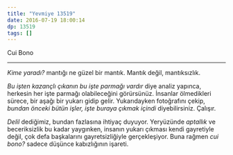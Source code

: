 ```yaml
---
title: "Yevmiye 13519"
date: 2016-07-19 18:00:14
dp: 13519
tags: []
---
```


Cui Bono
********

*Kime yaradı?* mantığı ne güzel bir mantık. Mantık değil, mantıksızlık. 

*Bu işten kazançlı çıkanın bu işte parmağı vardır* diye analiz yapınca, herkesin her işte parmağı olabileceğini görürsünüz. İnsanlar ölmedikleri sürece, bir aşağı bir yukarı gidip gelir. Yukarıdayken fotoğrafını çekip, *bundan önceki bütün işler, işte buraya çıkmak içindi* diyebilirsiniz. Çalışır. 

*Delil* dediğimiz, bundan fazlasına ihtiyaç duyuyor. Yeryüzünde *aptallık* ve beceriksizlik bu kadar yaygınken, insanın yukarı çıkması kendi gayretiyle değil, çok defa başkalarını gayretsizliğiyle gerçekleşiyor. Buna rağmen *cui bono?* sadece düşünce kabızlığının işareti. 


